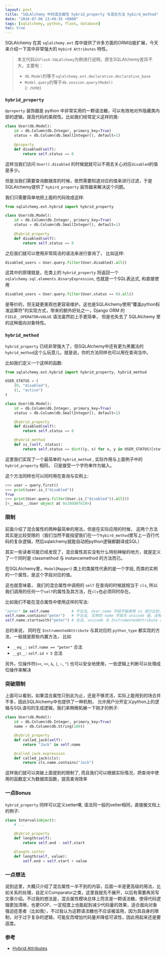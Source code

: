 ```yaml
---
layout: post
title: "SQLAlchemy 中的混合属性 hybrid_property 与混合方法 hybird_method"
date: "2016-07-06 13:49:35 +0800"
tags: [sqlalchemy, python, flask, database]
toc: true
---
```


SQLAlchemy 在其 `sqlalchemy.ext` 库中提供了许多方面的ORM功能扩展，今天来介绍一下其中非常强大的 `Hybird Attributes` 特性。

> 本文代码以`Flask-SQLAlchemy`为例进行说明，原生SQLAlchemy差异不大，主要有：    
>   
> - `db.Model`约等于`sqlalchemy.ext.declarative.declarative_base`   
> - `Model.query`约等于`db.session.query(Model)`    
{: .note}

### `hybrid_property`

`@property` 装饰器是 python 中非常实用的一颗语法糖，可以有效地对外隐藏类内部的逻辑，提高代码的美观性。比如我们经常定义这样的类:

```python
class User(db.Model):
    id = db.Column(db.Integer, primary_key=True)
    status = db.Column(db.SmallInteger(), default=1)
    
    @property
    def disabled(self):
        return self.status == 0
```

这样当我们访问 `User().disabled` 的时候就就可以不用去关心对应`disabled`的值是多少。

但是当我们需要查询数据库的时候，依然需要知道对应的值来进行过滤，于是SQLAlchemy提供了 `hybird_property` 装饰器来解决这个问题。

我们只需要简单地把上面的代码改成这样:

```python
from sqlalchemy.ext.hybrid import hybrid_property

class User(db.Model):
    id = db.Column(db.Integer, primary_key=True)
    status = db.Column(db.SmallInteger(), default=1)
    
    @hybrid_property
    def disabled(self):
        return self.status == 0
```

之后我们就可以使用非常简洁的语法来进行查询了， 比如这样:

```python
disabled_users = User.query.filter(User.disabled).all()
```

这其中的原理就是，在类上的 `hybrid_property` 将返回一个 `sqlalchemy.sql.elements.BinaryExpression`, 也就是一个SQL表达式, 和直接使用

```python
disabled_users = User.query.filter(User.status == 0).all()
```

是等价的，但无疑更美观也更容易维护。这也是SQLAlchemy使用”覆盖python标准运算符"的实现方式，带来的额外好处之一，Django ORM 的 `FIELD__OPERATOR=VALUE` 语法虽然初上手更简单， 但是也失去了 SQLAlchemy 里的这种面向对象特性。

### `hybrid_method`

`hybrid_property` 已经非常强大了，但SQLAlchemy中还有更为黑魔法的`hybrid_method`这个么玩意儿，就是说，你的方法同样也可以用在查询当中。

比如我们定义一个这样的函数:

```python
from sqlalchemy.ext.hybrid import hybrid_property, hybrid_method

USER_STATUS = (
    (0, "disabled"),
    (1, "active")
)

class User(db.Model):
    id = db.Column(db.Integer, primary_key=True)
    status = db.Column(db.SmallInteger(), default=1)

    @hybrid_property
    def disabled(self):
        return self.status == 0

    @hybrid_method
    def is_(self, status):
        return self.status == dict((y, x) for x, y in USER_STATUS)[status]
```

这里我们实现了一个最简单的 `hybrid_method` , 实际作用与上面例子中的 `hybrid_property` 相同， 只是接受一个字符串作为输入。

这个方法同样也可以同时用在查询与实例上:

```python
>>> user = query.first()
>>> print(user.is_("disabled"))
True
>>> print(User.query.filter(User.is_("disabled")).all())
[<__main__.User object at 0x10dd0f610>]
```

### 限制

前面介绍了混合属性的两种最简单的用法，但是在实际应用的时候， 这两个方法其实是比较受限的（我们当然不能指望我们在一个`hybird_method`里写上一百行代码的复杂逻辑，然后sqlalchemy就能自动把python逻辑都翻译成SQL）

其实一些读者可能已经发现了，混合属性其实没有什么特别神秘的地方，就是定义了一个同时是 classmethod 与 instancemethod 的方法而已。

在SQLAlchemy里，`Model`(`Mapper`) 类上的类属性代表的是一个字段, 而类的实例的一个属性，是这个字段对应的值。

这也就意味着， 我们的混合属性中调用的 `self` 在查询的时候就相当于 `cls`, 所以我们调用的任何一个`self`的属性及其方法，在`cls`也必须同时存在。

比如我们不能在混合属性中使用这样的写法:

```python
"peter" in self.name          # 不合法, User.name 字段不能使用 in 进行比较， 应该使用 User.name.contains()
self.name.contains("peter")   # 不合法, 实例的 name 字段为 unicode 值，没有 contains 方法
self.name.startswith("peter") # 合法, unicode 与 InstrumentedAttribute 都有 startswith 方法
```

总的来说， 同时在 `InstrumentedAttribute` 与其对应的 `python_type` 都实现的方法，一般就是那些内置方法， 比如

- `__eq__`: `self.name == "peter"` 合法
- `__gt__`: `self.id > 5` 合法

另外，位操作符(`<<`, `>>`, `&`, `|`, `~`, `^`) 也可以安全地使用，一些逻辑上判断可以处理成位操作来解决

### 突破限制

上面可以看到，如果混合属性只到此为止，还是不够灵活，实际上能用到的场合并不多，因此SQLAlchemy中也提供了一种机制， 允许用户分开定义python上的逻辑与SQL语句的生成逻辑，我们来稍微拓展一下刚才的例子:

```python
class User(db.Model):
    id = db.Column(db.Integer, primary_key=True)
    name = db.Column(db.String(100))

    @hybrid_property
    def called_jack(self):
        return "Jack" in self.name

    @called_jack.expression
    def called_jack(cls):
        return cls.name.contains("Jack")
```

这样我们就可以突破上面提到的限制了, 而且我们可以根据实际情况，把查询中使用的函数定义为数据库函数，提高查询效率

### 一点Bonus

`hybrid_property` 同样可以定义setter噢, 语法同一般的setter相同，直接搬文档上的例子:

```python
class Interval(object):
    # ...

    @hybrid_property
    def length(self):
        return self.end - self.start

    @length.setter
    def length(self, value):
        self.end = self.start + value
```

### 一点想法

说到这里，大概只介绍了混合属性一半不到的内容，后面一半是更高级的用法，比如关系的处理，自定义Comparator之类，这里我就先不展开，以后有需要再另写文章介绍。不过我的想法是，混合属性模块总体上而言是一颗语法糖，使得代码逻辑更加清晰，也更OOP，一定程度上也能起到减少代码量的效果，适合面向对象强迫症患者（比如我），不过我认为这颗语法糖也不应该被滥用，因为其自身的限制，对于过于复杂的逻辑，可能反而增加代码量并降低可读性，因此用起来还是要适度。

### 参考

- [Hybrid Attributes](http://docs.sqlalchemy.org/en/latest/orm/extensions/hybrid.html)
